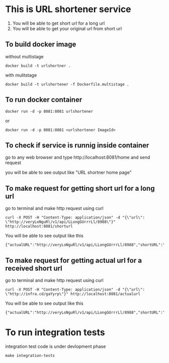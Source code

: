 # This is URL shortener service

1. You will be able to get short url for a long url
2. You will be able to get your original url from short url


## To build docker image
without multistage

    docker build -t urlshortner .

with mulitstage

    docker build -t urlshortener -f Dockerfile.multistage .


## To run docker container 
    
    docker run -d -p 8081:8081 urlshortener

or
    
    docker run -d -p 8081:8081 <urlshortener ImageId>


## To check if service is runnig inside container
go to any web browser and type http://localhost:8081/home and send request 

you will be able to see output like "URL shortner home page"


## To make request for getting short url for a long url

go to terminal and make http request using curl
    
    curl -X POST -H "Content-Type: application/json" -d "{\"url\": \"http://veryLoNguRl/v1/api/LLongGUrrrLl/8988\"}" http://localhost:8081/shorturl

You will be able to see output like this 
    
    {"actualURL":"http://veryLoNguRl/v1/api/LLongGUrrrLl/8988","shortURL":"http://infra.cd/b2hSBS"}


## To make request for getting actual url for a received short url

go to terminal and make http request using curl

    curl -X POST -H "Content-Type: application/json" -d "{\"url\": \"http://infra.cd/gaYyrp\"}" http://localhost:8081/actualurl

You will be able to see output like this 

    {"actualURL":"http://veryLoNguRl/v1/api/LLongGUrrrLl/8988","shortURL":"http://infra.cd/gaYyrp"}




# To run integration tests

integration test code is under devlopment phase 

    make integration-tests
